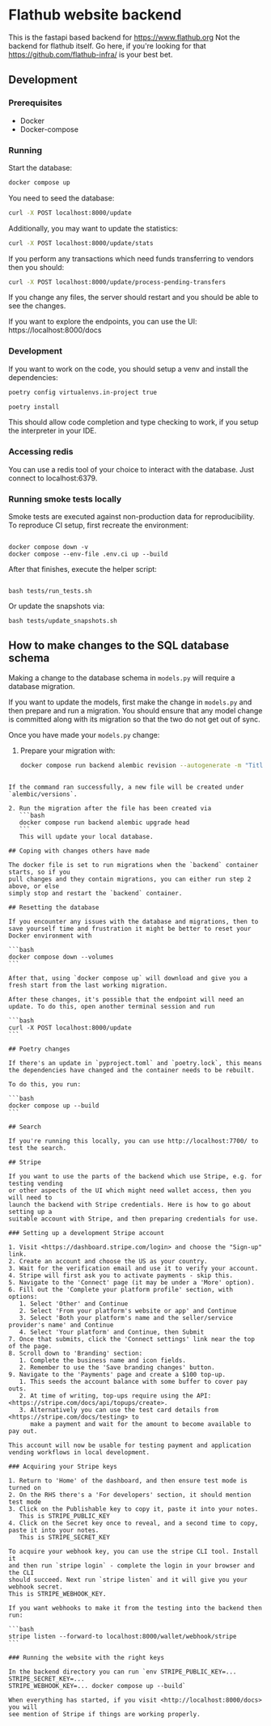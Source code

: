 # Flathub website backend

This is the fastapi based backend for https://www.flathub.org
Not the backend for flathub itself. Go here, if you're looking for that https://github.com/flathub-infra/ is your best bet.

## Development

### Prerequisites

- Docker
- Docker-compose

### Running

Start the database:

```bash
docker compose up
```

You need to seed the database:

```bash
curl -X POST localhost:8000/update
```

Additionally, you may want to update the statistics:

```bash
curl -X POST localhost:8000/update/stats
```

If you perform any transactions which need funds transferring to vendors
then you should:

```bash
curl -X POST localhost:8000/update/process-pending-transfers
```

If you change any files, the server should restart and you should be able to see the changes.

If you want to explore the endpoints, you can use the UI:
https://localhost:8000/docs

### Development

If you want to work on the code, you should setup a venv and install the dependencies:

```bash
poetry config virtualenvs.in-project true

poetry install
```

This should allow code completion and type checking to work, if you setup the interpreter in your IDE.

### Accessing redis

You can use a redis tool of your choice to interact with the database.
Just connect to localhost:6379.

### Running smoke tests locally

Smoke tests are executed against non-production data for reproducibility. To
reproduce CI setup, first recreate the environment:

```

docker compose down -v
docker compose --env-file .env.ci up --build

```

After that finishes, execute the helper script:

```

bash tests/run_tests.sh

```

Or update the snapshots via:

```
bash tests/update_snapshots.sh
```

## How to make changes to the SQL database schema

Making a change to the database schema in `models.py` will require a database migration.

If you want to update the models, first make the change in `models.py` and then
prepare and run a migration. You should ensure that any model change is committed
along with its migration so that the two do not get out of sync.

Once you have made your `models.py` change:

1. Prepare your migration with:

   ```bash
   docker compose run backend alembic revision --autogenerate -m "Title of migration"
   ```

````

If the command ran successfully, a new file will be created under `alembic/versions`.

2. Run the migration after the file has been created via
   ```bash
   docker compose run backend alembic upgrade head
   ```
   This will update your local database.

## Coping with changes others have made

The docker file is set to run migrations when the `backend` container starts, so if you
pull changes and they contain migrations, you can either run step 2 above, or else
simply stop and restart the `backend` container.

## Resetting the database

If you encounter any issues with the database and migrations, then to save yourself time and frustration it might be better to reset your Docker environment with

```bash
docker compose down --volumes
```

After that, using `docker compose up` will download and give you a fresh start from the last working migration.

After these changes, it's possible that the endpoint will need an update. To do this, open another terminal session and run

```bash
curl -X POST localhost:8000/update
```

## Poetry changes

If there's an update in `pyproject.toml` and `poetry.lock`, this means the dependencies have changed and the container needs to be rebuilt.

To do this, you run:

```bash
docker compose up --build
```

## Search

If you're running this locally, you can use http://localhost:7700/ to test the search.

## Stripe

If you want to use the parts of the backend which use Stripe, e.g. for testing vending
or other aspects of the UI which might need wallet access, then you will need to
launch the backend with Stripe credentials. Here is how to go about setting up a
suitable account with Stripe, and then preparing credentials for use.

### Setting up a development Stripe account

1. Visit <https://dashboard.stripe.com/login> and choose the "Sign-up" link.
2. Create an account and choose the US as your country.
3. Wait for the verification email and use it to verify your account.
4. Stripe will first ask you to activate payments - skip this.
5. Navigate to the 'Connect' page (it may be under a 'More' option).
6. Fill out the 'Complete your platform profile' section, with options:
   1. Select 'Other' and Continue
   2. Select 'From your platform's website or app' and Continue
   3. Select 'Both your platform's name and the seller/service provider's name' and Continue
   4. Select 'Your platform' and Continue, then Submit
7. Once that submits, click the 'Connect settings' link near the top of the page.
8. Scroll down to 'Branding' section:
   1. Complete the business name and icon fields.
   2. Remember to use the 'Save branding changes' button.
9. Navigate to the 'Payments' page and create a $100 top-up.
   1. This seeds the account balance with some buffer to cover pay outs.
   2. At time of writing, top-ups require using the API: <https://stripe.com/docs/api/topups/create>.
   3. Alternatively you can use the test card details from <https://stripe.com/docs/testing> to
      make a payment and wait for the amount to become available to pay out.

This account will now be usable for testing payment and application vending workflows in local development.

### Acquiring your Stripe keys

1. Return to 'Home' of the dashboard, and then ensure test mode is turned on
2. On the RHS there's a 'For developers' section, it should mention test mode
3. Click on the Publishable key to copy it, paste it into your notes.
   This is STRIPE_PUBLIC_KEY
4. Click on the Secret key once to reveal, and a second time to copy, paste it into your notes.
   This is STRIPE_SECRET_KEY

To acquire your webhook key, you can use the stripe CLI tool. Install it
and then run `stripe login` - complete the login in your browser and the CLI
should succeed. Next run `stripe listen` and it will give you your webhook secret.
This is STRIPE_WEBHOOK_KEY.

If you want webhooks to make it from the testing into the backend then run:

```bash
stripe listen --forward-to localhost:8000/wallet/webhook/stripe
```

### Running the website with the right keys

In the backend directory you can run `env STRIPE_PUBLIC_KEY=... STRIPE_SECRET_KEY=...
STRIPE_WEBHOOK_KEY=... docker compose up --build`

When everything has started, if you visit <http://localhost:8000/docs> you will
see mention of Stripe if things are working properly.
````
